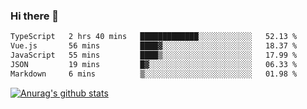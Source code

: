 ### Hi there 👋



<!--
**webB1an/webB1an** is a ✨ _special_ ✨ repository because its `README.md` (this file) appears on your GitHub profile.

Here are some ideas to get you started:

- 🔭 I’m currently working on ...
- 🌱 I’m currently learning ...
- 👯 I’m looking to collaborate on ...
- 🤔 I’m looking for help with ...
- 💬 Ask me about ...
- 📫 How to reach me: ...
- 😄 Pronouns: ...
- ⚡ Fun fact: ...
-->

<!--START_SECTION:waka-->

```txt
TypeScript   2 hrs 40 mins   █████████████░░░░░░░░░░░░   52.13 %
Vue.js       56 mins         ████▓░░░░░░░░░░░░░░░░░░░░   18.37 %
JavaScript   55 mins         ████▒░░░░░░░░░░░░░░░░░░░░   17.99 %
JSON         19 mins         █▓░░░░░░░░░░░░░░░░░░░░░░░   06.33 %
Markdown     6 mins          ▒░░░░░░░░░░░░░░░░░░░░░░░░   01.98 %
```

<!--END_SECTION:waka-->


[![Anurag's github stats](https://github-readme-stats.vercel.app/api?username=webB1an&show_icons=true&theme=radical)](https://github.com/anuraghazra/github-readme-stats)

